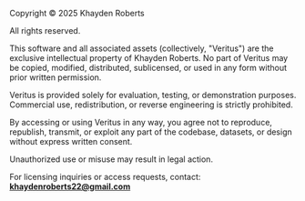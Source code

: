 Copyright © 2025 Khayden Roberts

All rights reserved.

This software and all associated assets (collectively, "Veritus") are the exclusive intellectual property of Khayden Roberts. No part of Veritus may be copied, modified, distributed, sublicensed, or used in any form without prior written permission.

Veritus is provided solely for evaluation, testing, or demonstration purposes. Commercial use, redistribution, or reverse engineering is strictly prohibited.

By accessing or using Veritus in any way, you agree not to reproduce, republish, transmit, or exploit any part of the codebase, datasets, or design without express written consent.

Unauthorized use or misuse may result in legal action.

For licensing inquiries or access requests, contact:  
**khaydenroberts22@gmail.com**

